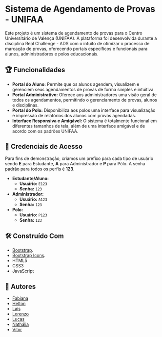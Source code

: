 # Sistema de Agendamento de Provas - UNIFAA

Este projeto é um sistema de agendamento de provas para o Centro Universitário de Valença (UNIFAA). A plataforma foi desenvolvida durante a disciplina Real Challenge - ADS com o intuito de otimizar o processo de marcação de provas, oferecendo portais específicos e funcionais para alunos, administradores e polos educacionais.

## 🏆 Funcionalidades

* **Portal do Aluno:** Permite que os alunos agendem, visualizem e gerenciem seus agendamentos de provas de forma simples e intuitiva.
* **Portal Administrativo:** Oferece aos administradores uma visão geral de todos os agendamentos, permitindo o gerenciamento de provas, alunos e disciplinas.
* **Portal do Polo:** Disponibiliza aos polos uma interface para visualização e impressão de relatórios dos alunos com provas agendadas.
* **Interface Responsiva e Amigável:** O sistema é totalmente funcional em diferentes tamanhos de tela, além de uma interface amigável e de acordo com os padrões UNIFAA.


## 🔑 Credenciais de Acesso

Para fins de demonstração, criamos um prefixo para cada tipo de usuário sendo **E** para Estudante, **A** para Administrador e **P** para Pólo. A senha padrão para todos os perfis é **123**.

* **Estudante/Aluno:**
    * **Usuário:** `E123`
    * **Senha:** `123`
* **Administrador:**
    * **Usuário:** `A123`
    * **Senha:** `123`
* **Polo:**
    * **Usuário:** `P123`
    * **Senha:** `123`

## 🛠️ Construído Com

* [Bootstrap](https://getbootstrap.com/).
* [Bootstrap Icons](https://icons.getbootstrap.com/).
* HTML5
* CSS3
* JavaScript

## 📣 Autores

* [Fabiana](https://github.com/Fabiaudi)
* [Helton](https://github.com/JohnEllias)
* [Laís](https://github.com/laisbrme)
* [Lorenzo](https://github.com/Kuasne)
* [Lucas](https://github.com/catochos)
* [Nathália](https://github.com/n4th05)
* [Vitor](https://github.com/ovitorleal) 

